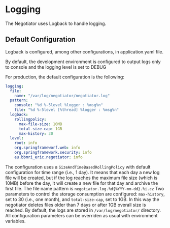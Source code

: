# Logging

The Negotiator uses Logback to handle logging.

## Default Configuration

Logback is configured, among other configurations, in application.yaml file.

By default, the development environment is configured to output logs only to console and 
the logging level is set to DEBUG

For production, the default configuration is the following:

```yml
logging:
  file:
    name: "/var/log/negotiator/negotiator.log"
  pattern:
    console: "%d %-5level %logger : %msg%n"
    file: "%d %-5level [%thread] %logger : %msg%n"
  logback:
    rollingpolicy:
      max-file-size: 10MB
      total-size-cap: 1GB
      max-history: 30
  level:
    root: info
    org.springframeworf.web: info
    org.springframework.security: info
    eu.bbmri_eric.negotiator: info
```

The configuration uses a `SizeAndTimeBasedRollingPolicy` with default configuration for time range (i.e., 1 day). 
It means that each day a new log file will be created, but if the log reaches the maximum file size (which is 10MB) before 
the day, it will create a new file for that day and archive the first file.
The file name pattern is `negotiator.log.%d{%YYY-mm-dd}.%i.cz`
Two parameters to control the storage consumption are configured: `max-history`, set to 30 (i.e., one month), and `total-size-cap`, set to 1GB.
In this way the negotiator deletes files older than 7 days or after 1GB overall size is reached.
By default, the logs are stored in `/var/log/negotiator/` directory. 
All configuration parameters can be overriden as usual with environment variables.

  

